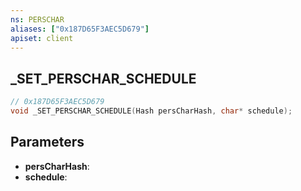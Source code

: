 ```yaml
---
ns: PERSCHAR
aliases: ["0x187D65F3AEC5D679"]
apiset: client
---
```

## _SET_PERSCHAR_SCHEDULE

```c
// 0x187D65F3AEC5D679
void _SET_PERSCHAR_SCHEDULE(Hash persCharHash, char* schedule);
```


## Parameters
* **persCharHash**:
* **schedule**:
